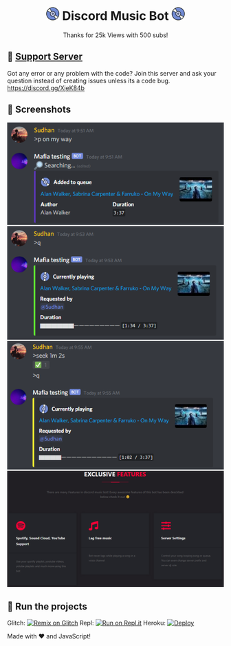 <h1 align="center"><img src="./assets/logo.gif" width="30px"> Discord Music Bot <img src="./assets/logo.gif" width="30px"></h1>
<p align="center">Thanks for 25k Views with 500 subs!</p>

## 📝 [Support Server](https://discord.gg/XjeK84b)

Got any error or any problem with the code? Join this server and ask your question instead of creating issues unless its a code bug. https://discord.gg/XjeK84b

## 📸 Screenshots

<div align="left"><img src="/assets/Screenshot_1.png"></div><div align="center"><img src="/assets/Screenshot_2.png"></div><div align="right"><img src="/assets/Screenshot_3.png"></div>

<div align="center"><img src="/assets/Features.png"></div>

## 💨 Run the projects

Glitch: [![Remix on Glitch](https://cdn.glitch.com/2703baf2-b643-4da7-ab91-7ee2a2d00b5b%2Fremix-button.svg)](https://glitch.com/edit/#!/import/github.com/skullshort/dj-bunny2)
Repl: [![Run on Repl.it](https://repl.it/badge/github/SudhanPlayz/Discord-MusicBot)](https://repl.it/github.com/skullshort/dj-bunny2)
Heroku: [![Deploy](https://www.herokucdn.com/deploy/button.svg)](https://heroku.com/deploy?template=https://github.com/skullshort/dj-bunny2)

Made with :heart: and JavaScript!
